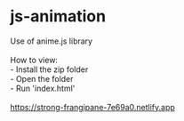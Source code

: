 # js-animation
Use of anime.js library <br />
<br />
How to view: <br />
    - Install the zip folder <br />
    - Open the folder <br />
    - Run 'index.html'<br />
<br />
https://strong-frangipane-7e69a0.netlify.app
